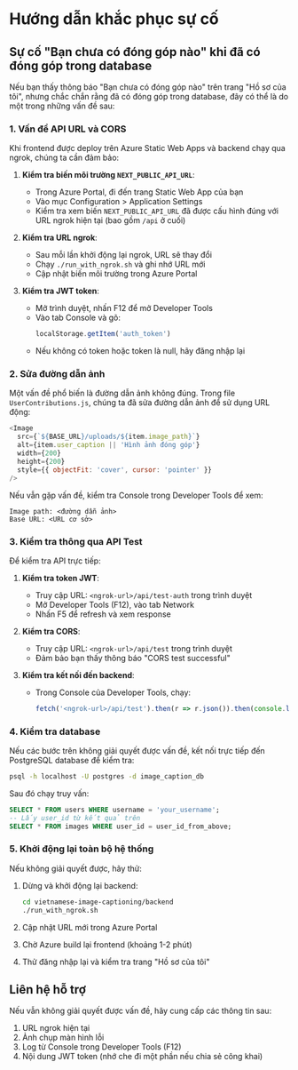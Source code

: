 # Hướng dẫn khắc phục sự cố

## Sự cố "Bạn chưa có đóng góp nào" khi đã có đóng góp trong database

Nếu bạn thấy thông báo "Bạn chưa có đóng góp nào" trên trang "Hồ sơ của tôi", nhưng chắc chắn rằng đã có đóng góp trong database, đây có thể là do một trong những vấn đề sau:

### 1. Vấn đề API URL và CORS

Khi frontend được deploy trên Azure Static Web Apps và backend chạy qua ngrok, chúng ta cần đảm bảo:

1. **Kiểm tra biến môi trường `NEXT_PUBLIC_API_URL`**:
   - Trong Azure Portal, đi đến trang Static Web App của bạn
   - Vào mục Configuration > Application Settings
   - Kiểm tra xem biến `NEXT_PUBLIC_API_URL` đã được cấu hình đúng với URL ngrok hiện tại (bao gồm `/api` ở cuối)
   
2. **Kiểm tra URL ngrok**:
   - Sau mỗi lần khởi động lại ngrok, URL sẽ thay đổi
   - Chạy `./run_with_ngrok.sh` và ghi nhớ URL mới
   - Cập nhật biến môi trường trong Azure Portal

3. **Kiểm tra JWT token**:
   - Mở trình duyệt, nhấn F12 để mở Developer Tools
   - Vào tab Console và gõ:
     ```javascript
     localStorage.getItem('auth_token')
     ```
   - Nếu không có token hoặc token là null, hãy đăng nhập lại

### 2. Sửa đường dẫn ảnh

Một vấn đề phổ biến là đường dẫn ảnh không đúng. Trong file `UserContributions.js`, chúng ta đã sửa đường dẫn ảnh để sử dụng URL động:

```javascript
<Image 
  src={`${BASE_URL}/uploads/${item.image_path}`}
  alt={item.user_caption || 'Hình ảnh đóng góp'}
  width={200}
  height={200}
  style={{ objectFit: 'cover', cursor: 'pointer' }}
/>
```

Nếu vẫn gặp vấn đề, kiểm tra Console trong Developer Tools để xem:

```
Image path: <đường dẫn ảnh>
Base URL: <URL cơ sở>
```

### 3. Kiểm tra thông qua API Test

Để kiểm tra API trực tiếp:

1. **Kiểm tra token JWT**:
   - Truy cập URL: `<ngrok-url>/api/test-auth` trong trình duyệt
   - Mở Developer Tools (F12), vào tab Network
   - Nhấn F5 để refresh và xem response

2. **Kiểm tra CORS**:
   - Truy cập URL: `<ngrok-url>/api/test` trong trình duyệt
   - Đảm bảo bạn thấy thông báo "CORS test successful"

3. **Kiểm tra kết nối đến backend**:
   - Trong Console của Developer Tools, chạy:
     ```javascript
     fetch('<ngrok-url>/api/test').then(r => r.json()).then(console.log)
     ```

### 4. Kiểm tra database

Nếu các bước trên không giải quyết được vấn đề, kết nối trực tiếp đến PostgreSQL database để kiểm tra:

```bash
psql -h localhost -U postgres -d image_caption_db
```

Sau đó chạy truy vấn:

```sql
SELECT * FROM users WHERE username = 'your_username';
-- Lấy user_id từ kết quả trên
SELECT * FROM images WHERE user_id = user_id_from_above;
```

### 5. Khởi động lại toàn bộ hệ thống

Nếu không giải quyết được, hãy thử:

1. Dừng và khởi động lại backend:
   ```bash
   cd vietnamese-image-captioning/backend
   ./run_with_ngrok.sh
   ```

2. Cập nhật URL mới trong Azure Portal

3. Chờ Azure build lại frontend (khoảng 1-2 phút)

4. Thử đăng nhập lại và kiểm tra trang "Hồ sơ của tôi"

## Liên hệ hỗ trợ

Nếu vẫn không giải quyết được vấn đề, hãy cung cấp các thông tin sau:

1. URL ngrok hiện tại
2. Ảnh chụp màn hình lỗi
3. Log từ Console trong Developer Tools (F12)
4. Nội dung JWT token (nhớ che đi một phần nếu chia sẻ công khai) 